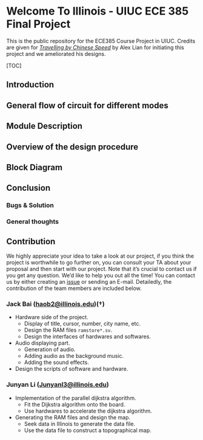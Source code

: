 # Welcome To Illinois - UIUC ECE 385 Final Project
This is the public repository for the ECE385 Course Project in UIUC. Credits are given for [*Travelling by Chinese Speed*](https://github.com/Alex-Lian/shortest-path-search-on-FGPA/) by Alex Lian for initiating this project and we ameliorated his designs.

[TOC]

## Introduction





## General flow of circuit for different modes





## Module Description





## Overview of the design procedure







## Block Diagram







## Conclusion

### Bugs & Solution

### 



### General thoughts









## Contribution

We highly appreciate your idea to take a look at our project, if you think the project is worthwhile to go further on, you can consult your TA about your proposal and then start with our project. Note that it’s crucial to contact us if you get any question. We’d like to help you out all the time! You can contact us by either creating an [issue](https://github.com/BiEchi/welcome-to-illinois/issues) or sending an E-mail. Detailedly, the contribution of the team members are included below.

### Jack Bai (haob2@illinois.edu)$(\dagger)$

-   Hardware side of the project.
    -   Display of title, cursor, number, city name, etc.
    -   Design the RAM files `ramstore*.sv`.
    -   Design the interfaces of hardwares and softwares.
-   Audio displaying part.
    -   Generation of audio.
    -   Adding audio as the background music.
    -   Adding the sound effects.
-   Design the scripts of software and hardware.

### Junyan Li (Junyanl3@illinois.edu)

-   Implementation of the parallel dijkstra algorithm.
    -   Fit the Dijkstra algorithm onto the board.
    -   Use hardwares to accelerate the dijkstra algorithm.
-   Generating the RAM files and design the map.
    -   Seek data in Illinois to generate the data file.
    -   Use the data file to construct a topographical map.
